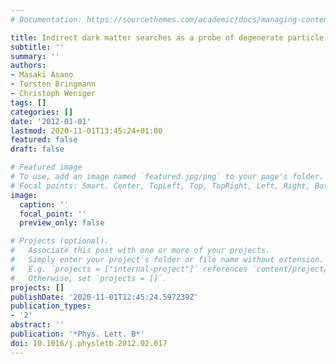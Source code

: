 ```yaml
---
# Documentation: https://sourcethemes.com/academic/docs/managing-content/

title: Indirect dark matter searches as a probe of degenerate particle spectra
subtitle: ''
summary: ''
authors:
- Masaki Asano
- Torsten Bringmann
- Christoph Weniger
tags: []
categories: []
date: '2012-01-01'
lastmod: 2020-11-01T13:45:24+01:00
featured: false
draft: false

# Featured image
# To use, add an image named `featured.jpg/png` to your page's folder.
# Focal points: Smart, Center, TopLeft, Top, TopRight, Left, Right, BottomLeft, Bottom, BottomRight.
image:
  caption: ''
  focal_point: ''
  preview_only: false

# Projects (optional).
#   Associate this post with one or more of your projects.
#   Simply enter your project's folder or file name without extension.
#   E.g. `projects = ["internal-project"]` references `content/project/deep-learning/index.md`.
#   Otherwise, set `projects = []`.
projects: []
publishDate: '2020-11-01T12:45:24.597239Z'
publication_types:
- '2'
abstract: ''
publication: '*Phys. Lett. B*'
doi: 10.1016/j.physletb.2012.02.017
---
```

